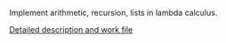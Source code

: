 Implement arithmetic, recursion, lists in lambda calculus. 

[Detailed description and work file](https://github.com/nbeloglazov/clojure-interactive-tasks/blob/master/7_church_encoding/src/church_encoding/work.clj)
